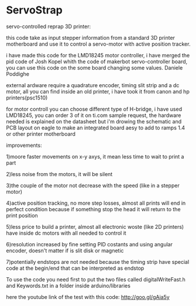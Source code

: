 ServoStrap
==========

servo-controlled reprap 3D printer:

this code take as input stepper information from a standard 3D printer motherboard
and use it to control a servo-motor with active position tracker.

 i have made this code for the LMD18245 motor controller, 
  i have merged the pid code of  Josh Kopel 
    whith the code of makerbot servo-controller board,
  you can use this code on the some board changing some values.
  Daniele Poddighe

   external ardware require a quadrature encoder, timing slit strip and a dc motor,
   all you can find inside an old printer, i have took it from canon and hp printers(psc1510)
   
   for motor controll you can choose different type of H-bridge, i have used LMD18245,
   you can order 3 of it on ti.com sample request, the hardware needed is explained on the datasheet but i'm drowing
   the schematic and PCB layout on eagle to make an integrated board aesy to add to ramps 1.4 or other printer motherboard
   
   improvements:
   
   1)moore faster movements on x-y axys, it mean less time to wait to print a part
   
   2)less noise from the motors, it will be silent
   
   3)the couple of the motor not decrease with the speed (like in a stepper motor)
   
   4)active position tracking, no more step losses, 
      almost all prints will end in perfect condition because if something stop 
      the head it will return to the print position
      
   5)less price to build a printer, almost all electronic woste (like 2D printers)
      have inside dc motors with all needed to control it
      
   6)resolution increased by fine setting PID costants and using angular encoder, doesn't matter if is slit disk or magnetic
   
   7)potentially endstops are not needed because the timing strip have special code at the begin/end 
     that can be interpreted as endstop
     
     
  To use the code you need first to put the two files called digitalWriteFast.h and Keywords.txt in a folder inside arduino/libraries
     
   
   here the youtube link of the test with this code: http://goo.gl/gAia5y
